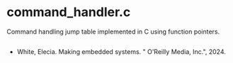 # command_handler.c
Command handling jump table implemented in C using function pointers.

##
- White, Elecia. Making embedded systems. " O'Reilly Media, Inc.", 2024.
